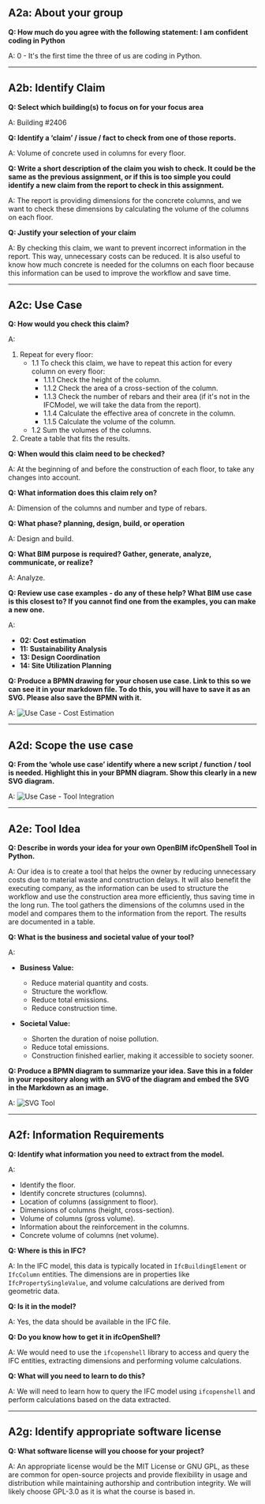 ## A2a: About your group

**Q: How much do you agree with the following statement: I am confident coding in Python**

A: 0 - It's the first time the three of us are coding in Python.

---

## A2b: Identify Claim

**Q: Select which building(s) to focus on for your focus area**

A: Building #2406

**Q: Identify a ‘claim’ / issue / fact to check from one of those reports.**

A: Volume of concrete used in columns for every floor.

**Q: Write a short description of the claim you wish to check. It could be the same as the previous assignment, or if this is too simple you could identify a new claim from the report to check in this assignment.**

A: The report is providing dimensions for the concrete columns, and we want to check these dimensions by calculating the volume of the columns on each floor.

**Q: Justify your selection of your claim**

A: By checking this claim, we want to prevent incorrect information in the report. This way, unnecessary costs can be reduced. It is also useful to know how much concrete is needed for the columns on each floor because this information can be used to improve the workflow and save time.

---

## A2c: Use Case

**Q: How would you check this claim?**

A: 

1. Repeat for every floor:
   - 1.1 To check this claim, we have to repeat this action for every column on every floor:
     - 1.1.1 Check the height of the column.
     - 1.1.2 Check the area of a cross-section of the column.
     - 1.1.3 Check the number of rebars and their area (if it's not in the IFCModel, we will take the data from the report).
     - 1.1.4 Calculate the effective area of concrete in the column.
     - 1.1.5 Calculate the volume of the column.
   - 1.2 Sum the volumes of the columns.
2. Create a table that fits the results.

**Q: When would this claim need to be checked?**

A: At the beginning of and before the construction of each floor, to take any changes into account.

**Q: What information does this claim rely on?**

A: Dimension of the columns and number and type of rebars.

**Q: What phase? planning, design, build, or operation**

A: Design and build.

**Q: What BIM purpose is required? Gather, generate, analyze, communicate, or realize?**

A: Analyze.

**Q: Review use case examples - do any of these help? What BIM use case is this closest to? If you cannot find one from the examples, you can make a new one.**

A: 
- **02: Cost estimation**
- **11: Sustainability Analysis**
- **13: Design Coordination**
- **14: Site Utilization Planning**

**Q: Produce a BPMN drawing for your chosen use case. Link to this so we can see it in your markdown file. To do this, you will have to save it as an SVG. Please also save the BPMN with it.**

A: 
![Use Case - Cost Estimation](https://raw.githubusercontent.com/JanikRosien/BIManalyst_g_23/refs/heads/main/A2/IMG/USE_CASE_OVERALL.svg)

---

## A2d: Scope the use case

**Q: From the ‘whole use case’ identify where a new script / function / tool is needed. Highlight this in your BPMN diagram. Show this clearly in a new SVG diagram.**

A:
![Use Case - Tool Integration](https://raw.githubusercontent.com/JanikRosien/BIManalyst_g_23/refs/heads/main/A2/IMG/USE_CASE_HIGHLIGHTED.svg)

---

## A2e: Tool Idea

**Q: Describe in words your idea for your own OpenBIM ifcOpenShell Tool in Python.**

A: Our idea is to create a tool that helps the owner by reducing unnecessary costs due to material waste and construction delays. It will also benefit the executing company, as the information can be used to structure the workflow and use the construction area more efficiently, thus saving time in the long run. The tool gathers the dimensions of the columns used in the model and compares them to the information from the report. The results are documented in a table.

**Q: What is the business and societal value of your tool?**

A: 

- **Business Value:**
   - Reduce material quantity and costs.
   - Structure the workflow.
   - Reduce total emissions.
   - Reduce construction time.
     
- **Societal Value:**
   - Shorten the duration of noise pollution.
   - Reduce total emissions.
   - Construction finished earlier, making it accessible to society sooner.

**Q: Produce a BPMN diagram to summarize your idea. Save this in a folder in your repository along with an SVG of the diagram and embed the SVG in the Markdown as an image.**

A:
![SVG Tool](https://raw.githubusercontent.com/JanikRosien/BIManalyst_g_23/refs/heads/main/A2/IMG/241007%20totalcolumns.svg)

---

## A2f: Information Requirements

**Q: Identify what information you need to extract from the model.**

A: 

- Identify the floor.
- Identify concrete structures (columns).
- Location of columns (assignment to floor).
- Dimensions of columns (height, cross-section).
- Volume of columns (gross volume).
- Information about the reinforcement in the columns.
- Concrete volume of columns (net volume).

**Q: Where is this in IFC?**

A: In the IFC model, this data is typically located in `IfcBuildingElement` or `IfcColumn` entities. The dimensions are in properties like `IfcPropertySingleValue`, and volume calculations are derived from geometric data.

**Q: Is it in the model?**

A: Yes, the data should be available in the IFC file.

**Q: Do you know how to get it in ifcOpenShell?**

A: We would need to use the `ifcopenshell` library to access and query the IFC entities, extracting dimensions and performing volume calculations.

**Q: What will you need to learn to do this?**

A: We will need to learn how to query the IFC model using `ifcopenshell` and perform calculations based on the data extracted.

---

## A2g: Identify appropriate software license

**Q: What software license will you choose for your project?**

A: An appropriate license would be the MIT License or GNU GPL, as these are common for open-source projects and provide flexibility in usage and distribution while maintaining authorship and contribution integrity. We will likely choose GPL-3.0 as it is what the course is based in.
